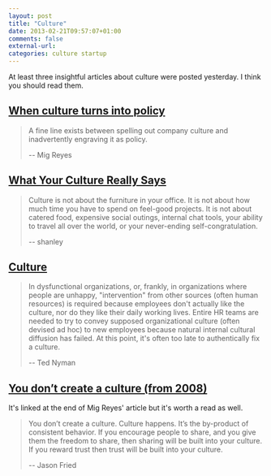 ```yaml
---
layout: post
title: "Culture"
date: 2013-02-21T09:57:07+01:00
comments: false
external-url: 
categories: culture startup
---
```


At least three insightful articles about culture were posted yesterday. I think you should read them.

## [When culture turns into policy][1]

> A fine line exists between spelling out company culture and inadvertently
> engraving it as policy.
>
> -- Mig Reyes


## [What Your Culture Really Says][2]

> Culture is not about the furniture in your office. It is not about how much
> time you have to spend on feel-good projects. It is not about catered food,
> expensive social outings, internal chat tools, your ability to travel all
> over the world, or your never-ending self-congratulation.
>
> -- shanley


## [Culture][3]

> In dysfunctional organizations, or, frankly, in organizations where people
> are unhappy, "intervention" from other sources (often human resources) is
> required because employees don't actually like the culture, nor do they like
> their daily working lives. Entire HR teams are needed to try to convey
> supposed organizational culture (often devised ad hoc) to new employees
> because natural internal cultural diffusion has failed. At this point, it's
> often too late to authentically fix a culture.
>
> -- Ted Nyman


## [You don’t create a culture (from 2008)][4]

It's linked at the end of Mig Reyes' article but it's worth a read as well.

> You don’t create a culture. Culture happens. It’s the by-product of
> consistent behavior. If you encourage people to share, and you give them the
> freedom to share, then sharing will be built into your culture. If you
> reward trust then trust will be built into your culture.
>
> -- Jason Fried

[1]: http://37signals.com/svn/posts/3450
[2]: http://blog.prettylittlestatemachine.com/blog/2013/02/20/what-your-culture-really-says/
[3]: http://ted.io/culture.html
[4]: http://37signals.com/svn/posts/1022-you-dont-create-a-culture
